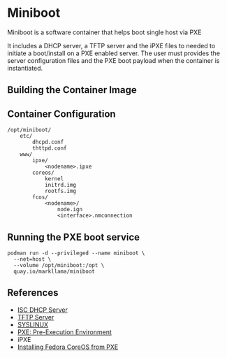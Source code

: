 # Miniboot

Miniboot is a software container that helps boot single host via PXE

It includes a DHCP server, a TFTP server and the iPXE files to needed
to initiate a boot/install on a PXE enabled server. The user must
provides the server configuration files and the PXE boot payload when
the container is instantiated.

## Building the Container Image

## Container Configuration

    /opt/miniboot/
        etc/
            dhcpd.conf
            thttpd.conf
        www/
            ipxe/
                <nodename>.ipxe
            coreos/
                kernel
                initrd.img
                rootfs.img
            fcos/
                <nodename>/
                    node.ign
                    <interface>.nmconnection

## Running the PXE boot service

    podman run -d --privileged --name miniboot \
      --net=host \
      --volume /opt/miniboot:/opt \
      quay.io/markllama/miniboot
      
## References

* [ISC DHCP Server]()
* [TFTP Server]()
* [SYSLINUX]()
* [PXE: Pre-Execution Environment](https://en.wikipedia.org/wiki/Preboot_Execution_Environment)
* iPXE
* [Installing Fedora CoreOS from PXE](https://docs.fedoraproject.org/en-US/fedora-coreos/bare-metal/#_installing_from_pxe)
